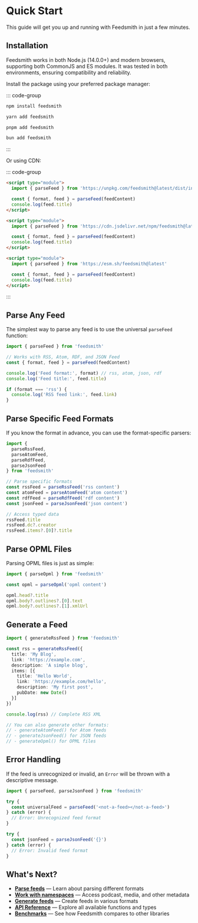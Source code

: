 # Quick Start

This guide will get you up and running with Feedsmith in just a few minutes.


## Installation

Feedsmith works in both Node.js (14.0.0+) and modern browsers, supporting both CommonJS and ES modules. It was tested in both environments, ensuring compatibility and reliability.

Install the package using your preferred package manager:

::: code-group

```bash [npm]
npm install feedsmith
```

```bash [yarn]
yarn add feedsmith
```

```bash [pnpm]
pnpm add feedsmith
```

```bash [bun]
bun add feedsmith
```

:::

Or using CDN:

::: code-group

```html [unpkg]
<script type="module">
  import { parseFeed } from 'https://unpkg.com/feedsmith@latest/dist/index.js'

  const { format, feed } = parseFeed(feedContent)
  console.log(feed.title)
</script>
```

```html [jsDelivr]
<script type="module">
  import { parseFeed } from 'https://cdn.jsdelivr.net/npm/feedsmith@latest/dist/index.js'

  const { format, feed } = parseFeed(feedContent)
  console.log(feed.title)
</script>
```

```html [esm.sh]
<script type="module">
  import { parseFeed } from 'https://esm.sh/feedsmith@latest'

  const { format, feed } = parseFeed(feedContent)
  console.log(feed.title)
</script>
```

:::

## Parse Any Feed

The simplest way to parse any feed is to use the universal `parseFeed` function:

```typescript
import { parseFeed } from 'feedsmith'

// Works with RSS, Atom, RDF, and JSON Feed
const { format, feed } = parseFeed(feedContent)

console.log('Feed format:', format) // rss, atom, json, rdf
console.log('Feed title:', feed.title)

if (format === 'rss') {
  console.log('RSS feed link:', feed.link)
}
```

## Parse Specific Feed Formats

If you know the format in advance, you can use the format-specific parsers:

```typescript
import {
  parseRssFeed,
  parseAtomFeed,
  parseRdfFeed,
  parseJsonFeed
} from 'feedsmith'

// Parse specific formats
const rssFeed = parseRssFeed('rss content')
const atomFeed = parseAtomFeed('atom content')
const rdfFeed = parseRdfFeed('rdf content')
const jsonFeed = parseJsonFeed('json content')

// Access typed data
rssFeed.title
rssFeed.dc?.creator
rssFeed.items?.[0]?.title
```

## Parse OPML Files

Parsing OPML files is just as simple:

```typescript
import { parseOpml } from 'feedsmith'

const opml = parseOpml('opml content')

opml.head?.title
opml.body?.outlines?.[0].text
opml.body?.outlines?.[1].xmlUrl
```

## Generate a Feed

```typescript
import { generateRssFeed } from 'feedsmith'

const rss = generateRssFeed({
  title: 'My Blog',
  link: 'https://example.com',
  description: 'A simple blog',
  items: [{
    title: 'Hello World',
    link: 'https://example.com/hello',
    description: 'My first post',
    pubDate: new Date()
  }]
})

console.log(rss) // Complete RSS XML

// You can also generate other formats:
// - generateAtomFeed() for Atom feeds
// - generateJsonFeed() for JSON feeds
// - generateOpml() for OPML files
```

## Error Handling

If the feed is unrecognized or invalid, an `Error` will be thrown with a descriptive message.

```typescript
import { parseFeed, parseJsonFeed } from 'feedsmith'

try {
  const universalFeed = parseFeed('<not-a-feed></not-a-feed>')
} catch (error) {
  // Error: Unrecognized feed format
}

try {
  const jsonFeed = parseJsonFeed('{}')
} catch (error) {
  // Error: Invalid feed format
}
```

## What's Next?

- **[Parse feeds](/parsing/)** — Learn about parsing different formats
- **[Work with namespaces](/parsing/namespaces)** — Access podcast, media, and other metadata
- **[Generate feeds](/generating/)** — Create feeds in various formats
- **[API Reference](/reference/)** — Explore all available functions and types
- **[Benchmarks](/benchmarks)** — See how Feedsmith compares to other libraries
